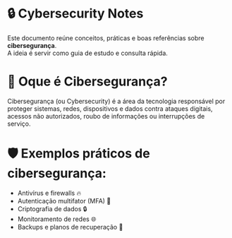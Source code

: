 # 🔒 Cybersecurity Notes

Este documento reúne conceitos, práticas e boas referências sobre **cibersegurança**.  
A ideia é servir como guia de estudo e consulta rápida.

# 🪪 Oque é Cibersegurança?
Cibersegurança (ou Cybersecurity) é a área da tecnologia responsável por proteger sistemas, redes, dispositivos e dados contra ataques digitais, acessos não autorizados, roubo de informações ou interrupções de serviço.

# 🛡️ Exemplos práticos de cibersegurança:

- Antivírus e firewalls 🔥
- Autenticação multifator (MFA) 🔑
- Criptografia de dados 🔒
- Monitoramento de redes 🌐
- Backups e planos de recuperação 📂
